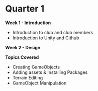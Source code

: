 # Quarter 1

**Week 1 - Introduction**
- Introduction to club and club members
- Introduction to Unity and Github

**Week 2 - Design**

**Topics Covered**
- Creating GameObjects
- Adding assets & Installing Packages
- Terrain Editing
- GameObject Manipulation




